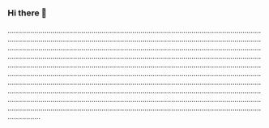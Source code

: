 ### Hi there 👋

........................................................................................................................................................................................................................................................................................................................................................................................................................................................................................................................................................................................................................................................................................................................................................................................................................................................................................................................................................................................................................................................................................................................................................................................................................................................................................................
